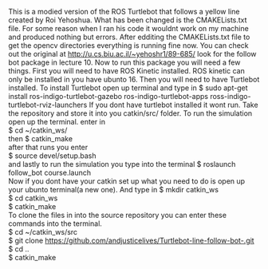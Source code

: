 This is a modied version of the ROS Turtlebot that follows a yellow line created by Roi Yehoshua.
What has been changed is the CMAKELists.txt file.
For some reason when I ran his code it wouldnt work on my machine and produced nothing but errors.
After edditing the CMAKELists.txt file to get the opencv directories everything is running fine now.
You can check out the original at  http://u.cs.biu.ac.il/~yehoshr1/89-685/ look for the follow bot package in lecture 10.
Now to run this package you will need a few things.
First you will need to have ROS Kinetic installed.
ROS kinetic  can only be installed in you have ubunto 16.
Then you will need to have Turtlebot installed.
To install Turtlebot open up terminal and type in 
$ sudo apt-get install ros-indigo-turtlebot-gazebo ros-indigo-turtlebot-apps ross-indigo-turtlebot-rviz-launchers 
If you dont have turtlebot installed it wont run.
Take the repository and store it into you catkin/src/ folder.
To run the simulation open up the terminal. enter in      
$ cd ~/catkin_ws/              
then 
$ catkin_make    
after that runs you enter   
$ source devel/setup.bash  
and lastly to run the simulation you type into the terminal 
$ roslaunch follow_bot course.launch                     
Now if you dont have your catkin set up what you need to do is open up your ubunto terminal(a new one). 
And type in 
$ mkdir catkin_ws      
$ cd catkin_ws        
$  catkin_make        
To clone the files in into the source repository you can enter these commands into the terminal.  
$ cd ~/catkin_ws/src   
$ git clone https://github.com/andjusticelives/Turtlebot-line-follow-bot-.git      
$ cd ..      
$ catkin_make   
